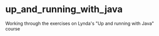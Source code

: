 # up_and_running_with_java
Working through the exercises on Lynda's "Up and running with Java" course
